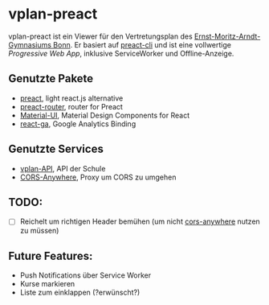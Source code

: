 # vplan-preact

vplan-preact ist ein Viewer für den Vertretungsplan des [Ernst-Moritz-Arndt-Gymnasiums Bonn](http://ema-bonn.de/).
Er basiert auf [preact-cli](https://github.com/developit/preact-cli) und ist eine vollwertige *Progressive Web App*, inklusive ServiceWorker und Offline-Anzeige.

## Genutzte Pakete
- [preact](https://github.com/developit/preact), light react.js alternative
- [preact-router](https://github.com/developit/preact-router), router for Preact
- [Material-UI](http://www.material-ui.com/), Material Design Components for React
- [react-ga](https://github.com/react-ga/react-ga), Google Analytics Binding

## Genutzte Services
- [vplan-API](http://vplanapp.ema-bonn.de/api?type=json), API der Schule
- [CORS-Anywhere](https://cors-anywhere.herokuapp.com/), Proxy um CORS zu umgehen

## TODO:
- [ ] Reichelt um richtigen Header bemühen (um nicht [cors-anywhere](https://cors-anywhere.herokuapp.com/) nutzen zu müssen)

## Future Features:
- Push Notifications über Service Worker
- Kurse markieren
- Liste zum einklappen (?erwünscht?)
